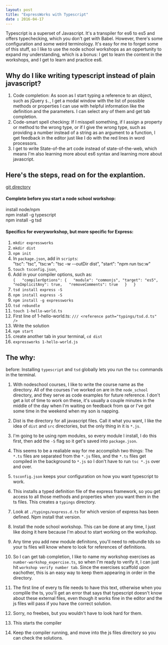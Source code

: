 ```yaml
---
layout: post
title: "ExpressWorks with Typescript"
date : 2016-04-17
---
```


Typescript is a superset of Javascript. It's a transpiler for es6 to es5 and offers typechecking, which you don't get with Babel.  However, there's some configuration and some weird terminology. It's easy for me to forget some of this stuff, so I like to use the node school workshops as an oppertunity to expand my understanding, which is a bonus: I get to learn the content in the workshops, and I get to learn and practice es6.

## Why do I like writing typescript instead of plain javascript?
1. Code completion: As soon as I start typing a reference to an object, such as jQuery `$.`, I get a modal window with the list of possible methods or properties I can use with helpful information like the definition and the parameters. I can select any of them and get tab completion.
2. Code-smart spell checking: If I misspell something, if I assign a property or method to the wrong type, or if I give the wrong type, such as providing a number instead of a string as an argument to a function, I get feedback in the editor just like I do with the red lines in word processors.
3. I get to write State-of-the art code instead of state-of-the-web, which means I'm also learning more about es6 syntax and learning more about javascript.

## Here's the steps, read on for the explantion.

[git directory](https://github.com/nathan-j-brenner/node_school/tree/master/ts_expressworks)

#### Complete before you start a node school workshop:
install node/npm  
npm install -g typescript  
npm install -g tsd  

#### Specifics for everyworkshop, but more specific for Express:
1. `mkdir expressworks`  
2. `mkdir dist`  
3. `npm init`
4. In `package.json`, add in `scripts`:     
	"tsc": "tsc",
    "tsc:w": "tsc -w --outDir dist",
    "start": "npm run tsc:w"
5. `touch tsconfig.json`¸
6. Add in your compiler options, such as:  
`{  
	"compilerOptions": {  
		"module": "commonjs",
		"target": "es5",  
		"noImplicitAny": true,  
		"removeComments": true  
	}  
}`
6. `tsd install express -S`
7. `npm install express -S`
8. `npm install -g expressworks`
9. `tsd rebundle`
10. `touch 1-hello-world.ts`
11. First line of 1-hello-world.ts: `/// <reference path="typings/tsd.d.ts" />`
12. Write the solution
13. `npm start`
14. create another tab in your terminal, `cd dist`
15. `expressworks 1-hello-world.js`

## The why:  
before: Installing `typescript` and `tsd` globally lets you run the `tsc` commands in the terminal.  

1. With nodeschool courses, I like to write the course name as the directory.  All of the courses I've worked on are in the `node_school` directory, and they serve as code examples for future reference. I don't get a lot of time to work on these, it's usually a couple minutes in the middle of the day when I'm waiting on feedback from qa or I've got some time in the weekend when my son is napping.  

2. Dist is the directory for all javascript files.  Call it what you want, I like the idea of `dist` and `src` directories, but the only thing in it is `*.js`.  

3. I'm going to be using npm modules, so every module I install, I do this first, then add the `-S` flag so it get's saved into `package.json`.  

4. This seems to be a realiable way for me accomplish two things: The `*.ts` files are separated from the `*.js` files, and the `*.ts` files get compiled in the background to `*.js` so I don't have to run `tsc *.js` over and over.  

5. `tsconfig.json` keeps your configuration on how you want typescript to work.  

6. This installs a typed definition file of the express framework, so you get access to all those methods and properties when you want them in the ts files. This creates a `typings` directory.  

7. Look at `./typings/express.d.ts` for which version of express has been defined.  Npm install that version.  

8. Install the node school workshop. This can be done at any time, I just like doing it here because I'm about to start working on the workshop.  

9. Any time you add new module definitons, you'll need to rebundle tds so your ts files will know where to look for references of definitions.  

10. So I can get tab completion, I like to name my workshop exercises as `number-workshop_expercise.ts`, so when I'm ready to verify it, I can just hit `workshop verify number tab`. Since the exercises scaffold upon eachother, this is an easy way to keep them appearing in order in the directory.  

11. The first line of every ts file needs to have this text, otherwise when you complile the ts, you'll get an error that says that typescript doesn't know about these external files, even though it works fine in the editor and the js files will pass if you have the correct solution.  

12. Sorry, no freebes, but you wouldn't have to look hard for them.  

13. This starts the compiler  

14. Keep the compiler running, and move into the js files directory so you can check the solutions.
